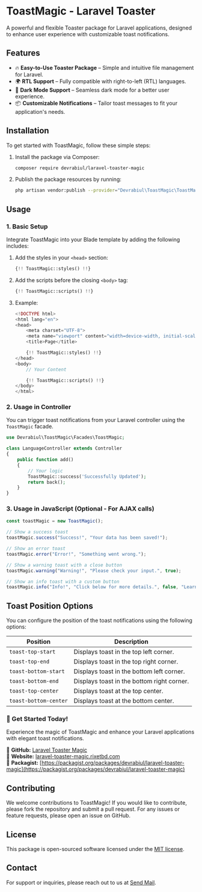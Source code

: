 # ToastMagic - Laravel Toaster

A powerful and flexible Toaster package for Laravel applications, designed to enhance user experience with customizable toast notifications.

## Features

- 🔥 **Easy-to-Use Toaster Package** – Simple and intuitive file management for Laravel.
- 🌍 **RTL Support** – Fully compatible with right-to-left (RTL) languages.
- 🌙 **Dark Mode Support** – Seamless dark mode for a better user experience.
- 📦 **Customizable Notifications** – Tailor toast messages to fit your application's needs.

## Installation

To get started with ToastMagic, follow these simple steps:

1. Install the package via Composer:

    ```bash
    composer require devrabiul/laravel-toaster-magic
    ```

2. Publish the package resources by running:

    ```bash
    php artisan vendor:publish --provider="Devrabiul\ToastMagic\ToastMagicServiceProvider"
    ```

## Usage

### 1. Basic Setup

Integrate ToastMagic into your Blade template by adding the following includes:

1. Add the styles in your `<head>` section:

    ```php
    {!! ToastMagic::styles() !!}
    ```

2. Add the scripts before the closing `<body>` tag:

    ```php
    {!! ToastMagic::scripts() !!}
    ```
3. Example:
    
    ```php
    <!DOCTYPE html>
    <html lang="en">
    <head>
        <meta charset="UTF-8">
        <meta name="viewport" content="width=device-width, initial-scale=1.0">
        <title>Page</title>
    
        {!! ToastMagic::styles() !!}
    </head>
    <body>
        // Your Content
    
        {!! ToastMagic::scripts() !!}
    </body>
    </html>
    ```

### 2. Usage in Controller

You can trigger toast notifications from your Laravel controller using the `ToastMagic` facade.

```php
use Devrabiul\ToastMagic\Facades\ToastMagic;

class LanguageController extends Controller
{
    public function add()
    {
        // Your logic
        ToastMagic::success('Successfully Updated');
        return back();
    }
}
```

### 3. Usage in JavaScript (Optional - For AJAX calls)

```js
const toastMagic = new ToastMagic();

// Show a success toast
toastMagic.success("Success!", "Your data has been saved!");

// Show an error toast
toastMagic.error("Error!", "Something went wrong.");

// Show a warning toast with a close button
toastMagic.warning("Warning!", "Please check your input.", true);

// Show an info toast with a custom button
toastMagic.info("Info!", "Click below for more details.", false, "Learn More", "https://example.com");
```

## Toast Position Options

You can configure the position of the toast notifications using the following options:

| Position          | Description                          |
|------------------|----------------------------------|
| `toast-top-start`     | Displays toast in the top left corner.     |
| `toast-top-end`    | Displays toast in the top right corner.    |
| `toast-bottom-start`  | Displays toast in the bottom left corner.  |
| `toast-bottom-end` | Displays toast in the bottom right corner. |
| `toast-top-center`   | Displays toast at the top center.          |
| `toast-bottom-center`| Displays toast at the bottom center.       |

### 🎯 Get Started Today!
Experience the magic of ToastMagic and enhance your Laravel applications with elegant toast notifications.

🔗 **GitHub:** [Laravel Toaster Magic](https://github.com/devrabiul/laravel-toaster-magic)  
🔗 **Website:** [laravel-toaster-magic.rixetbd.com](https://laravel-toaster-magic.rixetbd.com)  
🔗 **Packagist:** [https://packagist.org/packages/devrabiul/laravel-toaster-magic](https://packagist.org/packages/devrabiul/laravel-toaster-magic)  

## Contributing

We welcome contributions to ToastMagic! If you would like to contribute, please fork the repository and submit a pull request. For any issues or feature requests, please open an issue on GitHub.

## License

This package is open-sourced software licensed under the [MIT license](LICENSE.md).

## Contact

For support or inquiries, please reach out to us at [Send Mail](mailto:devrabiul@gmail.com).
